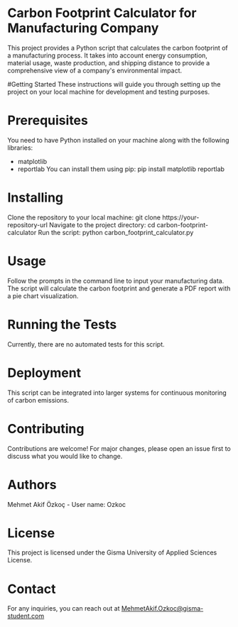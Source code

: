 # Carbon Footprint Calculator for Manufacturing Company
This project provides a Python script that calculates the carbon footprint of a manufacturing process. It takes into account energy consumption, material usage, waste production, and shipping distance to provide a comprehensive view of a company's environmental impact.

#Getting Started
These instructions will guide you through setting up the project on your local machine for development and testing purposes.

# Prerequisites
You need to have Python installed on your machine along with the following libraries:
- matplotlib
- reportlab
You can install them using pip:
pip install matplotlib reportlab

# Installing
Clone the repository to your local machine:
git clone https://your-repository-url
Navigate to the project directory:
cd carbon-footprint-calculator
Run the script:
python carbon_footprint_calculator.py

# Usage
Follow the prompts in the command line to input your manufacturing data. The script will calculate the carbon footprint and generate a PDF report with a pie chart visualization.

# Running the Tests
Currently, there are no automated tests for this script.

# Deployment
This script can be integrated into larger systems for continuous monitoring of carbon emissions.

# Contributing
Contributions are welcome! For major changes, please open an issue first to discuss what you would like to change.

# Authors
Mehmet Akif Özkoç - User name: Ozkoc

# License
This project is licensed under the Gisma University of Applied Sciences License.

# Contact
For any inquiries, you can reach out at MehmetAkif.Ozkoc@gisma-student.com
